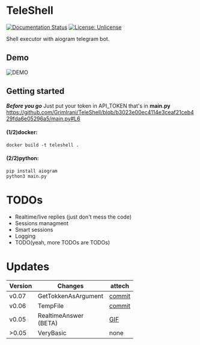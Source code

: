 # TeleShell
[![Documentation Status](https://readthedocs.org/projects/teleshell/badge/?version=latest)](https://teleshell.readthedocs.io/en/latest/?badge=latest) [![License: Unlicense](https://img.shields.io/badge/license-Unlicense-blue.svg)](http://unlicense.org/)

Shell executor with aiogram telegram bot.

## Demo
![DEMO](https://i.imgur.com/NcP1fPe.gif)

## Getting started
***Before you go***
Just put your token in API_TOKEN that's in **main.py**
https://github.com/GrimIrani/TeleShell/blob/b3023e00ec4114e3ceaf21ceb429fda6e05296a5/main.py#L6
#### (1/2)docker:
```
docker build -t teleshell .
```
#### (2/2)python:
```
pip install aiogram
python3 main.py
```

# TODOs
- Realtime/live replies (just don't mess the code)
- Sessions managment
- Smart sessions
- Logging
- TODO(yeah, more TODOs are TODOs)

# Updates
| Version | Changes | attech |
| ------- | ------- | ------ |
| v0.07 | GetTokkenAsArgument | [commit](https://github.com/GrimIrani/TeleShell/commit/83c129d68fb1faed9bb92c8ac066ab855cd9c8af) |
| v0.06 | TempFile | [commit](https://github.com/GrimIrani/TeleShell/commit/c9aa3bf027c2c4855ce3dd9cfe5c2078934c5f02) |
| v0.05 | RealtimeAnswer<br />(BETA) | [GIF](https://i.imgur.com/NcP1fPe.gif) |
| >0.05 | VeryBasic | none |
